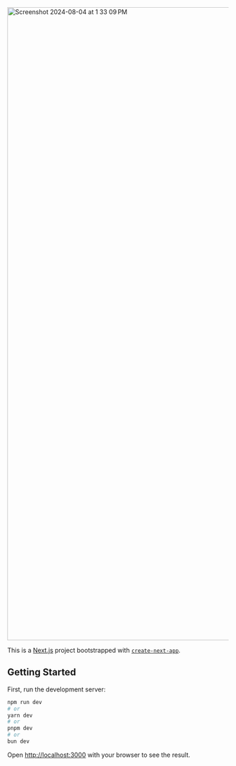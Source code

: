 <img width="1440" alt="Screenshot 2024-08-04 at 1 33 09 PM" src="https://github.com/user-attachments/assets/b5b1ccf0-3bd1-4122-98e6-49aae4ac4f5a">


This is a [Next.js](https://nextjs.org/) project bootstrapped with [`create-next-app`](https://github.com/vercel/next.js/tree/canary/packages/create-next-app).

## Getting Started

First, run the development server:

```bash
npm run dev
# or
yarn dev
# or
pnpm dev
# or
bun dev
```

Open [http://localhost:3000](http://localhost:3000) with your browser to see the result.

